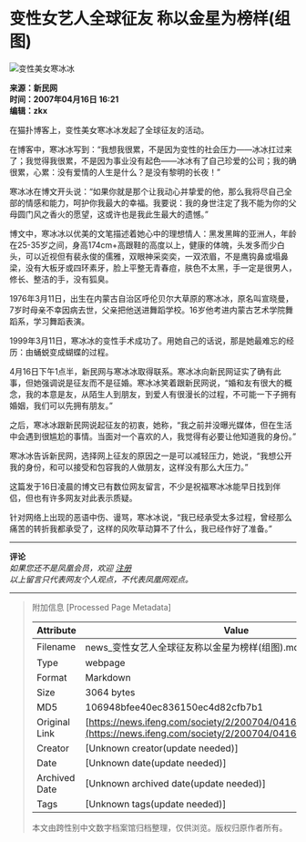 # 变性女艺人全球征友 称以金星为榜样(组图)

![变性美女寒冰冰](http://img.ifeng.com/res/200704/0416_88615.jpg)

**来源：新民网**  
**时间：2007年04月16日 16:21**  
**编辑：zkx**

在猫扑博客上，变性美女寒冰冰发起了全球征友的活动。

在博客中，寒冰冰写到：“我想我很累，不是因为变性的社会压力——冰冰扛过来了；我觉得我很累，不是因为事业没有起色——冰冰有了自己珍爱的公司；我的确很累，心累：没有爱情的人生是什么？是没有黎明的长夜！”

寒冰冰在博文开头说：“如果你就是那个让我动心并挚爱的他，那么我将尽自己全部的情感和能力，呵护你我最大的幸福。我要说：我的身世注定了我不能为你的父母圆门风之香火的愿望，这或许也是我此生最大的遗憾。”

博文中，寒冰冰以优美的文笔描述着她心中的理想情人：黑发黑眸的亚洲人，年龄在25-35岁之间，身高174cm+高跟鞋的高度以上，健康的体魄，头发多而少白头，可以近视但有裴永俊的儒雅，双眼神采奕奕，一双浓眉，不是鹰钩鼻或塌鼻梁，没有大板牙或四环素牙，脸上平整无青春痘，肤色不太黑，手一定是很男人，修长、整洁的手，没有狐臭。

1976年3月11日，出生在内蒙古自治区呼伦贝尔大草原的寒冰冰，原名叫宣晓曼，7岁时母亲不幸因病去世，父亲把他送进舞蹈学校。16岁他考进内蒙古艺术学院舞蹈系，学习舞蹈表演。

1999年3月11日，寒冰冰的变性手术成功了。用她自己的话说，那是她最难忘的经历：由蛹蜕变成蝴蝶的过程。

4月16日下午1点半，新民网与寒冰冰取得联系。寒冰冰向新民网证实了确有此事，但她强调说是征友而不是征婚。寒冰冰笑着跟新民网说，“婚和友有很大的概念，我的本意是友，从陌生人到朋友，到爱人有很漫长的过程，不可能一下子拥有婚姻，我们可以先拥有朋友。”

之后，寒冰冰跟新民网说起征友的初衷，她称，“我之前并没曝光媒体，但在生活中会遇到很尴尬的事情。当面对一个喜欢的人，我觉得有必要让他知道我的身份。”

寒冰冰告诉新民网，选择网上征友的原因之一是可以减轻压力，她说，“我想公开我的身份，和可以接受和包容我的人做朋友，这样没有那么大压力。”

这篇发于16日凌晨的博文已有数位网友留言，不少是祝福寒冰冰能早日找到伴侣，但也有许多网友对此表示质疑。

针对网络上出现的恶语中伤、谩骂，寒冰冰说，“我已经承受太多过程，曾经那么痛苦的转折我都承受了，这样的风吹草动算不了什么，我已经作好了准备。”

---

**评论**  
*如果您还不是凤凰会员，欢迎 [注册](http://sso.ifeng.com/ssos/register.jsp)*  
*以上留言只代表网友个人观点，不代表凤凰网观点。*

---

> 附加信息 [Processed Page Metadata]
>
> | Attribute       | Value                                  |
> |-----------------|----------------------------------------|
> | Filename        | news_变性女艺人全球征友称以金星为榜样(组图).md                             |
> | Type            | webpage                                 |
> | Format          | Markdown                               |
> | Size            | 3064 bytes                           |
> | MD5             | 106948bfee40ec836150ec4d82cfb7b1                                  |
> | Original Link   | [https://news.ifeng.com/society/2/200704/0416_344_103724.shtml](https://news.ifeng.com/society/2/200704/0416_344_103724.shtml)                         |
> | Creator         | [Unknown creator(update needed)]                              |
> | Date            | [Unknown date(update needed)]                                 |
> | Archived Date   | [Unknown archived date(update needed)]                             |
> | Tags            | [Unknown tags(update needed)]                                 |
>
> 本文由跨性别中文数字档案馆归档整理，仅供浏览。版权归原作者所有。
>